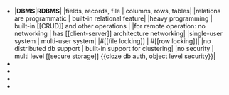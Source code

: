 - |__DBMS__|__RDBMS__|
  |fields, records, file | columns, rows, tables|
  |relations are programmatic | built-in relational feature|
  |heavy programming | built-in [[CRUD]] and other operations |
  |for remote operation: no networking | has [[client-server]] architecture networking|
  |single-user system | multi-user system|
  |#[[file locking]] | #[[row locking]]|
  |no distributed db support | built-in support for clustering|
  |no security | multi level [[secure storage]] {{cloze db auth, object level security}}|
-
-
-
-